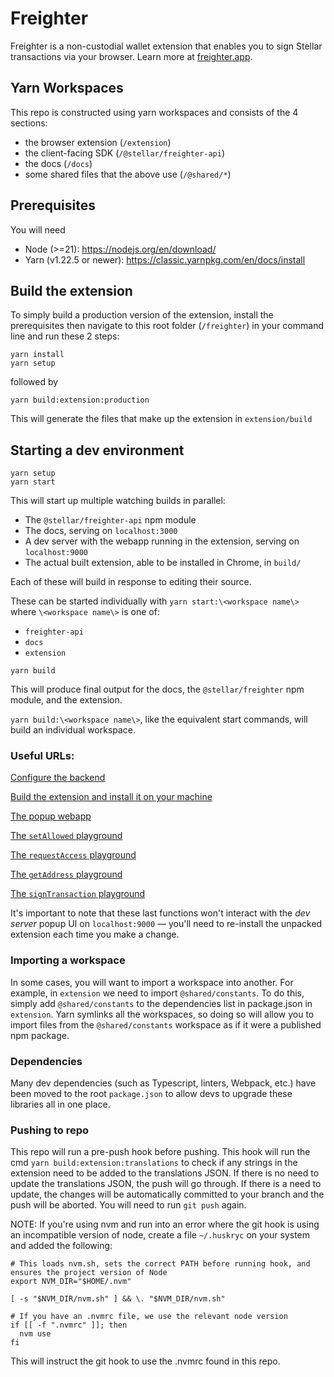 # Freighter

Freighter is a non-custodial wallet extension that enables you to sign Stellar transactions via your browser. Learn more at [freighter.app](https://www.freighter.app/).

## Yarn Workspaces

This repo is constructed using yarn workspaces and consists of the 4 sections:

- the browser extension (`/extension`)
- the client-facing SDK (`/@stellar/freighter-api`)
- the docs (`/docs`)
- some shared files that the above use (`/@shared/*`)

## Prerequisites

You will need

- Node (>=21): https://nodejs.org/en/download/
- Yarn (v1.22.5 or newer): https://classic.yarnpkg.com/en/docs/install

## Build the extension

To simply build a production version of the extension, install the prerequisites then navigate to this root folder (`/freighter`) in your command line and run these 2 steps:

```
yarn install
yarn setup
```

followed by

```
yarn build:extension:production
```

This will generate the files that make up the extension in `extension/build`

## Starting a dev environment

```
yarn setup
yarn start
```

This will start up multiple watching builds in parallel:

- The `@stellar/freighter-api` npm module
- The docs, serving on `localhost:3000`
- A dev server with the webapp running in the extension, serving on
  `localhost:9000`
- The actual built extension, able to be installed in Chrome, in `build/`

Each of these will build in response to editing their source.

These can be started individually with `yarn start:\<workspace name\>` where
`\<workspace name\>` is one of:

- `freighter-api`
- `docs`
- `extension`

```
yarn build
```

This will produce final output for the docs, the `@stellar/freighter` npm module, and
the extension.

`yarn build:\<workspace name\>`, like the equivalent start commands, will build
an individual workspace.

### Useful URLs:

[Configure the backend](https://github.com/stellar/freighter/blob/master/extension/README.md#configure-the-backend)

[Build the extension and install it on your machine](https://github.com/stellar/freighter/blob/master/extension/README.md#build-the-extension-and-install-it-on-your-machine)

[The popup webapp](http://localhost:9000/#/)

[The `setAllowed` playground](http://localhost:3000/docs/playground/setAllowed)

[The `requestAccess` playground](http://localhost:3000/docs/playground/requestAccess)

[The `getAddress` playground](http://localhost:3000/docs/playground/getAddress)

[The `signTransaction` playground](http://localhost:3000/docs/playground/signTransaction)

It's important to note that these last functions won't interact with the _dev server_ popup
UI on `localhost:9000` — you'll need to re-install the unpacked extension each
time you make a change.

### Importing a workspace

In some cases, you will want to import a workspace into another. For example, in
`extension` we need to import `@shared/constants`. To do this, simply add
`@shared/constants` to the dependencies list in package.json in `extension`. Yarn
symlinks all the workspaces, so doing so will allow you to import files from the
`@shared/constants` workspace as if it were a published npm package.

### Dependencies

Many dev dependencies (such as Typescript, linters, Webpack, etc.) have been moved to the root `package.json` to allow devs to upgrade these libraries all in one place.

### Pushing to repo

This repo will run a pre-push hook before pushing. This hook will run the cmd `yarn build:extension:translations` to check if any strings in the extension need to be added to the translations JSON. If there is no need to update the translations JSON, the push will go through. If there is a need to update, the changes will be automatically committed to your branch and the push will be aborted. You will need to run `git push` again.

NOTE: If you're using nvm and run into an error where the git hook is using an incompatible version of node, create a file `~/.huskryc` on your system and added the following:

```
# This loads nvm.sh, sets the correct PATH before running hook, and ensures the project version of Node
export NVM_DIR="$HOME/.nvm"

[ -s "$NVM_DIR/nvm.sh" ] && \. "$NVM_DIR/nvm.sh"

# If you have an .nvmrc file, we use the relevant node version
if [[ -f ".nvmrc" ]]; then
  nvm use
fi
```

This will instruct the git hook to use the .nvmrc found in this repo.
